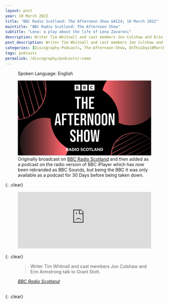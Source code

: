 ```yaml
---
layout: post
year: 10 March 2022
title: "BBC Radio Scotland: The Afternoon Show &#124; 10 March 2022"
maintitle: "BBC Radio Scotland: The Afternoon Show"
subtitle: "Lena: a play about the life of Lena Zavaroni"
description: Writer Tim Whitnall and cast members Jon Culshaw and Erin Armstrong talk to Grant Stott.
post_description: Writer Tim Whitnall and cast members Jon Culshaw and Erin Armstrong talk to Grant Stott.
categories: [Discography-Podcasts, The-Afternoon-Show, OnThisDay10March]
tags: podcasts
permalink: /discography/podcasts/:name
---
```


<figure class="fig3">
<p>Spoken Language: English</p>
<a href="/assets/images/BBC-PIDs/1920xn/p0f0bknv.jpg"><img src="/assets/images/BBC-PIDs/1920xn/p0f0bknv.jpg" class="full-width zoom-in" /></a>
Originally broadcast on <a class="external-link" href="https://www.bbc.co.uk/programmes/p0btq2m8">BBC Radio Scotland</a> and then added as a podcast on the radio version of BBC iPlayer which has now been rebranded as BBC Sounds, but being the BBC it was only available as a podcast for 30 Days before being taken down.
</figure>

{: .clear}

<figure class="fig3">
<iframe src="https://www.listennotes.com/podcasts/the-afternoon-show/lena-a-play-about-the-life-2dnr5Nqj3JY/embed/" height="180px" width="100%" style="width: 1px; min-width: 100%;" frameborder="0" scrolling="no" loading="lazy"></iframe>
</figure>

{: .clear}

<figure class="fig3">
<blockquote>Writer Tim Whitnall and cast members Jon Culshaw and Erin Armstrong talk to Grant Stott.</blockquote>
<cite><a class="external-link" href="https://www.bbc.co.uk/programmes/p0btq2m8">BBC Radio Scotland</a></cite>
</figure>

<br />{: .clear}

